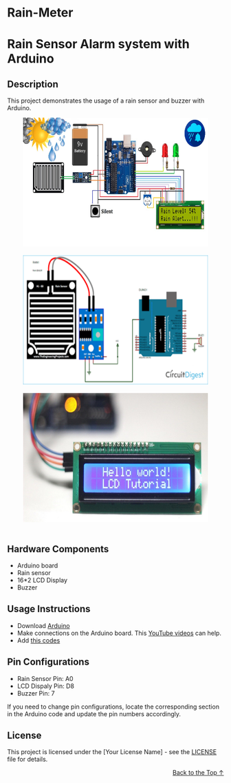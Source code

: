 # Rain-Meter

<a name="readme-top"></a>
# Rain Sensor Alarm system with Arduino

## Description
This project demonstrates the usage of a rain sensor and buzzer with Arduino.
<br/>
<div align="center">
    <img src="schema.jpg" alt="schema" width="430" height="300">
  </a>
  </div>
  <br/>
  <div align="center">
    <img src="circuit diagram.png" alt="circuit-diagram" width="430" height="300">
  </a>
  </div>
  <br/>
   <div align="center">
    <img src="lcd-display.jpg" alt="lcd-display" width="430" height="300">
  </a>
  </div>
  <br/>
  
## Hardware Components
- Arduino board
- Rain sensor
- 16*2 LCD Display
- Buzzer


## Usage Instructions

* Download [Arduino](https://support.arduino.cc/hc/en-us/articles/360019833020-Download-and-install-Arduino-IDE)
* Make connections on the Arduino board. This [YouTube videos](https://www.youtube.com/results?search_query=arduino+rain+sensor) can help. 
* Add [this codes]([https://github.com/yagmurbarank/rain-sensor-with-arduino/blob/main/Arduino-rain-sensor/Arduino-rain-sensor.ino](https://github.com/Darkwarrior247/Rain-Meter/blob/main/Rain-meter/Rain-meter.ino))

## Pin Configurations

- Rain Sensor Pin: A0
- LCD Dispaly Pin: D8
- Buzzer Pin: 7

If you need to change pin configurations, locate the corresponding section in the Arduino code and update the pin numbers accordingly.




## License
This project is licensed under the [Your License Name] - see the [LICENSE](LICENSE) file for details.
<br/>
<p align="right"><a href="#readme-top">Back to the Top ↑ </a></p>
